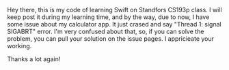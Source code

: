 Hey there, this is my code of learning Swift on Standfors CS193p class. I will keep post it during my learning time, and by the way, due to now, I have some issue about my calculator app. It just crased and say "Thread 1: signal SIGABRT" error. I'm very confused about that, so, if you can solve the problem, you can pull your solution on the issue pages. I appricieate your working.

Thanks a lot again!
